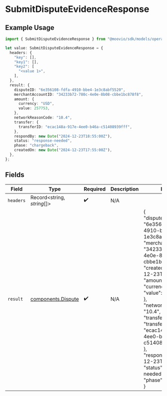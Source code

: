 # SubmitDisputeEvidenceResponse

## Example Usage

```typescript
import { SubmitDisputeEvidenceResponse } from "@moovio/sdk/models/operations";

let value: SubmitDisputeEvidenceResponse = {
  headers: {
    "key": [],
    "key1": [],
    "key2": [
      "<value 1>",
    ],
  },
  result: {
    disputeID: "6e356108-fdfa-4910-bbe4-1e3c8abf5520",
    merchantAccountID: "34233b72-780c-4e0e-8b08-cbbe1bc878f8",
    amount: {
      currency: "USD",
      value: 257753,
    },
    networkReasonCode: "10.4",
    transfer: {
      transferID: "ecac148a-917e-4ee0-b46a-c51408939fff",
    },
    respondBy: new Date("2024-12-23T18:55:00Z"),
    status: "response-needed",
    phase: "chargeback",
    createdOn: new Date("2024-12-23T17:55:00Z"),
  },
};
```

## Fields

| Field                                                                                                                                                                                                                                                                                                                                                                                                   | Type                                                                                                                                                                                                                                                                                                                                                                                                    | Required                                                                                                                                                                                                                                                                                                                                                                                                | Description                                                                                                                                                                                                                                                                                                                                                                                             | Example                                                                                                                                                                                                                                                                                                                                                                                                 |
| ------------------------------------------------------------------------------------------------------------------------------------------------------------------------------------------------------------------------------------------------------------------------------------------------------------------------------------------------------------------------------------------------------- | ------------------------------------------------------------------------------------------------------------------------------------------------------------------------------------------------------------------------------------------------------------------------------------------------------------------------------------------------------------------------------------------------------- | ------------------------------------------------------------------------------------------------------------------------------------------------------------------------------------------------------------------------------------------------------------------------------------------------------------------------------------------------------------------------------------------------------- | ------------------------------------------------------------------------------------------------------------------------------------------------------------------------------------------------------------------------------------------------------------------------------------------------------------------------------------------------------------------------------------------------------- | ------------------------------------------------------------------------------------------------------------------------------------------------------------------------------------------------------------------------------------------------------------------------------------------------------------------------------------------------------------------------------------------------------- |
| `headers`                                                                                                                                                                                                                                                                                                                                                                                               | Record<string, *string*[]>                                                                                                                                                                                                                                                                                                                                                                              | :heavy_check_mark:                                                                                                                                                                                                                                                                                                                                                                                      | N/A                                                                                                                                                                                                                                                                                                                                                                                                     |                                                                                                                                                                                                                                                                                                                                                                                                         |
| `result`                                                                                                                                                                                                                                                                                                                                                                                                | [components.Dispute](../../models/components/dispute.md)                                                                                                                                                                                                                                                                                                                                                | :heavy_check_mark:                                                                                                                                                                                                                                                                                                                                                                                      | N/A                                                                                                                                                                                                                                                                                                                                                                                                     | {<br/>"disputeID": "6e356108-fdfa-4910-bbe4-1e3c8abf5520",<br/>"merchantAccountID": "34233b72-780c-4e0e-8b08-cbbe1bc878f8",<br/>"createdOn": "2024-12-23T17:55:00Z",<br/>"amount": {<br/>"currency": "USD",<br/>"value": 257753<br/>},<br/>"networkReasonCode": "10.4",<br/>"transfer": {<br/>"transferID": "ecac148a-917e-4ee0-b46a-c51408939fff"<br/>},<br/>"respondBy": "2024-12-23T18:55:00Z",<br/>"status": "response-needed",<br/>"phase": "chargeback"<br/>} |